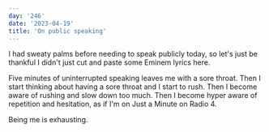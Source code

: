 ```yaml
---
day: '246'
date: '2023-04-19'
title: 'On public speaking'
---
```


I had sweaty palms before needing to speak publicly today, so let's just be thankful I didn't just cut and paste some Eminem lyrics here.

Five minutes of uninterrupted speaking leaves me with a sore throat. Then I start thinking about having a sore throat and I start to rush. Then I become aware of rushing and slow down too much. Then I become hyper aware of repetition and hesitation, as if I'm on Just a Minute on Radio 4.

Being me is exhausting.
